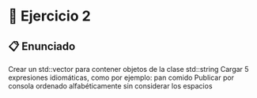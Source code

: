 # 🧪 Ejercicio 2

## 📋 Enunciado

Crear un std::vector para contener objetos de la clase std::string
Cargar 5 expresiones idiomáticas, como por ejemplo: pan comido
Publicar por consola ordenado alfabéticamente sin considerar los espacios

